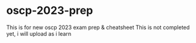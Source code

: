 # oscp-2023-prep
This is for new oscp 2023 exam prep &amp; cheatsheet
This is not completed yet, i will upload as i learn
